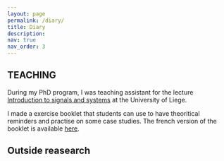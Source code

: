 ```yaml
---
layout: page
permalink: /diary/
title: Diary
description: 
nav: true
nav_order: 3
---
```


## TEACHING
During my PhD program, I was teaching assistant for the lecture [Introduction to signals and systems](https://www.programmes.uliege.be/cocoon/20232024/cours/SYST0002-2.html) at the University of Liege. 

I made a exercise booklet that students can use to have theoritical reminders and practise on some case studies. 
The french version of the booklet is available [here](https://orbi.uliege.be/handle/2268/264163).

## Outside reasearch

